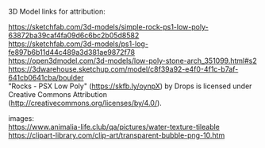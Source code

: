 
3D Model links for attribution:

https://sketchfab.com/3d-models/simple-rock-ps1-low-poly-63872ba39caf4fa09d6c6bc2b05d8582  
https://sketchfab.com/3d-models/ps1-log-fe897b6b11d44c489a3d381ae9872f78  
https://open3dmodel.com/3d-models/low-poly-stone-arch_351099.html#s2  
https://3dwarehouse.sketchup.com/model/c8f39a92-e4f0-4f1c-b7af-641cb0641cba/boulder  
"Rocks - PSX Low Poly" (https://skfb.ly/oynpX) by Drops is licensed under Creative Commons Attribution (http://creativecommons.org/licenses/by/4.0/).  


images:    
https://www.animalia-life.club/qa/pictures/water-texture-tileable
https://clipart-library.com/clip-art/transparent-bubble-png-10.htm  

